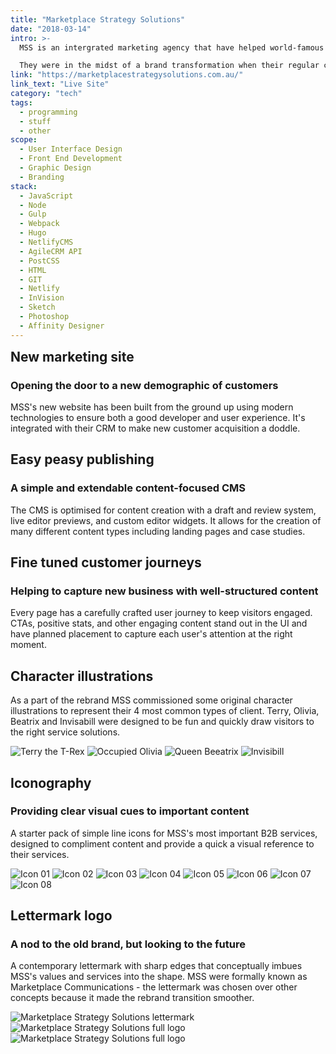 ```yaml
---
title: "Marketplace Strategy Solutions"
date: "2018-03-14"
intro: >-
  MSS is an intergrated marketing agency that have helped world-famous brands implement marketing campaigns and strategies for the past 30 years.

  They were in the midst of a brand transformation when their regular creatives let them down. They hired me to create a new direction for their brand and website.
link: "https://marketplacestrategysolutions.com.au/"
link_text: "Live Site"
category: "tech"
tags:
  - programming
  - stuff
  - other
scope:
  - User Interface Design
  - Front End Development
  - Graphic Design
  - Branding
stack:
  - JavaScript
  - Node
  - Gulp
  - Webpack
  - Hugo
  - NetlifyCMS
  - AgileCRM API
  - PostCSS
  - HTML
  - GIT
  - Netlify
  - InVision
  - Sketch
  - Photoshop
  - Affinity Designer
---
```


<c-revealer container="true" curtain="true" margin="true">
  <h2 style="margin-top: 0;">New marketing site</h2>
</c-revealer>

<c-revealer container="true" curtain="true">
  <h3>Opening the door to a new demographic of customers</h3>
</c-revealer>

<c-revealer container="true" curtain="true">
  <p>MSS's new website has been built from the ground up using modern technologies to ensure both a good developer and user experience. It's integrated with their CRM to make new customer acquisition a doddle.</p>
</c-revealer>

<c-revealer>
  <c-video url="https://streamable.com/p478y"></c-video>
</c-revealer>

<c-revealer container="true" curtain="true">
  <h2>Easy peasy publishing</h2>
</c-revealer>

<c-revealer container="true" curtain="true">
  <h3>A simple and extendable content-focused CMS</h3>
</c-revealer>

<c-revealer container="true" curtain="true">
  <p>The CMS is optimised for content creation with a draft and review system, live editor previews, and custom editor widgets. It allows for the creation of many different content types including landing pages and case studies.</p>
</c-revealer>

<c-revealer>
  <c-video url="https://streamable.com/0ybtc"></c-video>
</c-revealer>

<c-revealer container="true" curtain="true">
  <h2>Fine tuned customer journeys</h2>
</c-revealer>

<c-revealer container="true" curtain="true">
  <h3>Helping to capture new business with well-structured content</h3>
</c-revealer>

<c-revealer container="true" curtain="true">
  <p>Every page has a carefully crafted user journey to keep visitors engaged. CTAs, positive stats, and other engaging content stand out in the UI and have planned placement to capture each user's attention at the right moment.</p>
</c-revealer>

<c-revealer>
  <c-video url="https://streamable.com/rzeem"></c-video>
</c-revealer>

<c-revealer container="true" curtain="true">
  <h2>Character illustrations</h2>
</c-revealer>

<c-revealer container="true" curtain="true">
  <p>As a part of the rebrand MSS commissioned some original character illustrations to represent their 4 most common types of client. Terry, Olivia, Beatrix and Invisabill were designed to be fun and quickly draw visitors to the right service solutions.</p>
</c-revealer>

<c-revealer>
  <c-grid columns="2" fill="images">
    <img src="/images/terry.svg" alt="Terry the T-Rex">
    <img src="/images/olivia.svg" alt="Occupied Olivia">
    <img src="/images/beeatrix.svg" alt="Queen Beeatrix">
    <img src="/images/invisibill.svg" alt="Invisibill">
  </c-grid>
</c-revealer>

<c-revealer container="true" curtain="true">
  <h2>Iconography</h2>
</c-revealer>

<c-revealer container="true" curtain="true">
  <h3>Providing clear visual cues to important content</h3>
</c-revealer>

<c-revealer container="true" curtain="true">
  <p>A starter pack of simple line icons for MSS's most important B2B services, designed to compliment content and provide a quick a visual reference to their services.</p>
</c-revealer>

<c-revealer>
  <c-grid columns="4" fill="background">
    <img src="/images/icon_01.svg" alt="Icon 01">
    <img src="/images/icon_02.svg" alt="Icon 02">
    <img src="/images/icon_03.svg" alt="Icon 03">
    <img src="/images/icon_04.svg" alt="Icon 04">
    <img src="/images/icon_05.svg" alt="Icon 05">
    <img src="/images/icon_06.svg" alt="Icon 06">
    <img src="/images/icon_07.svg" alt="Icon 07">
    <img src="/images/icon_08.svg" alt="Icon 08">
  </c-grid>
</c-revealer>

<c-revealer container="true" curtain="true">
  <h2>Lettermark logo</h2>
</c-revealer>

<c-revealer container="true" curtain="true">
  <h3>A nod to the old brand, but looking to the future</h3>
</c-revealer>

<c-revealer container="true" curtain="true">
  <p>A contemporary lettermark with sharp edges that conceptually imbues MSS's values and services into the shape. MSS were formally known as Marketplace Communications - the lettermark was chosen over other concepts because it made the rebrand transition smoother.</p>
</c-revealer>

<c-revealer>
  <c-grid columns="1-2">
    <wrapper color="#ffffff"><img src="/images/logo.svg" alt="Marketplace Strategy Solutions lettermark"></wrapper>
    <wrapper color="#e6232c"><img src="/images/logo_alt_01.svg" alt="Marketplace Strategy Solutions full logo"></wrapper>
    <wrapper color="#161617"><img src="/images/logo_alt_02.svg" alt="Marketplace Strategy Solutions full logo" /></wrapper>
  </c-grid>
</c-revealer>
